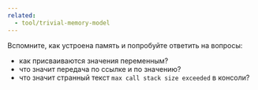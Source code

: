 ```yaml
---
related:
  - tool/trivial-memory-model
---
```


Вспомните, как устроена память и попробуйте ответить на вопросы:

- как присваиваются значения переменным?
- что значит передача по ссылке и по значению?
- что значит странный текст `max call stack size exceeded` в консоли?

